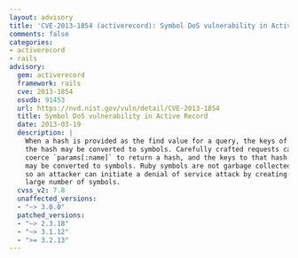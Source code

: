 ```yaml
---
layout: advisory
title: 'CVE-2013-1854 (activerecord): Symbol DoS vulnerability in Active Record'
comments: false
categories:
- activerecord
- rails
advisory:
  gem: activerecord
  framework: rails
  cve: 2013-1854
  osvdb: 91453
  url: https://nvd.nist.gov/vuln/detail/CVE-2013-1854
  title: Symbol DoS vulnerability in Active Record
  date: 2013-03-19
  description: |
    When a hash is provided as the find value for a query, the keys of
    the hash may be converted to symbols. Carefully crafted requests can
    coerce `params[:name]` to return a hash, and the keys to that hash
    may be converted to symbols. Ruby symbols are not garbage collected,
    so an attacker can initiate a denial of service attack by creating a
    large number of symbols.
  cvss_v2: 7.8
  unaffected_versions:
  - "~> 3.0.0"
  patched_versions:
  - "~> 2.3.18"
  - "~> 3.1.12"
  - ">= 3.2.13"
---
```

